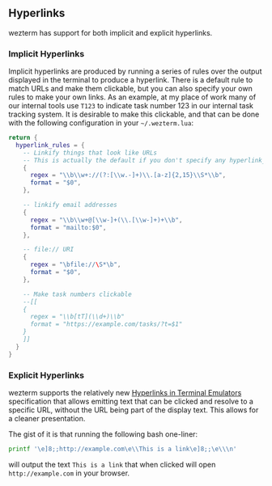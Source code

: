## Hyperlinks

wezterm has support for both implicit and explicit hyperlinks.

### Implicit Hyperlinks

Implicit hyperlinks are produced by running a series of rules over the output
displayed in the terminal to produce a hyperlink.  There is a default rule
to match URLs and make them clickable, but you can also specify your own rules
to make your own links.  As an example, at my place of work many of our internal
tools use `T123` to indicate task number 123 in our internal task tracking system.
It is desirable to make this clickable, and that can be done with the following
configuration in your `~/.wezterm.lua`:

```lua
return {
  hyperlink_rules = {
    -- Linkify things that look like URLs
    -- This is actually the default if you don't specify any hyperlink_rules
    {
      regex = "\\b\\w+://(?:[\\w.-]+)\\.[a-z]{2,15}\\S*\\b",
      format = "$0",
    },

    -- linkify email addresses
    {
      regex = "\\b\\w+@[\\w-]+(\\.[\\w-]+)+\\b",
      format = "mailto:$0",
    },

    -- file:// URI
    {
      regex = "\bfile://\S*\b",
      format = "$0",
    },

    -- Make task numbers clickable
    --[[
    {
      regex = "\\b[tT](\\d+)\\b"
      format = "https://example.com/tasks/?t=$1"
    }
    ]]
  }
}
```

### Explicit Hyperlinks

wezterm supports the relatively new [Hyperlinks in Terminal
Emulators](https://gist.github.com/egmontkob/eb114294efbcd5adb1944c9f3cb5feda)
specification that allows emitting text that can be clicked and resolve to a
specific URL, without the URL being part of the display text.  This allows
for a cleaner presentation.

The gist of it is that running the following bash one-liner:

```bash
printf '\e]8;;http://example.com\e\\This is a link\e]8;;\e\\\n'
```

will output the text `This is a link` that when clicked will open
`http://example.com` in your browser.

